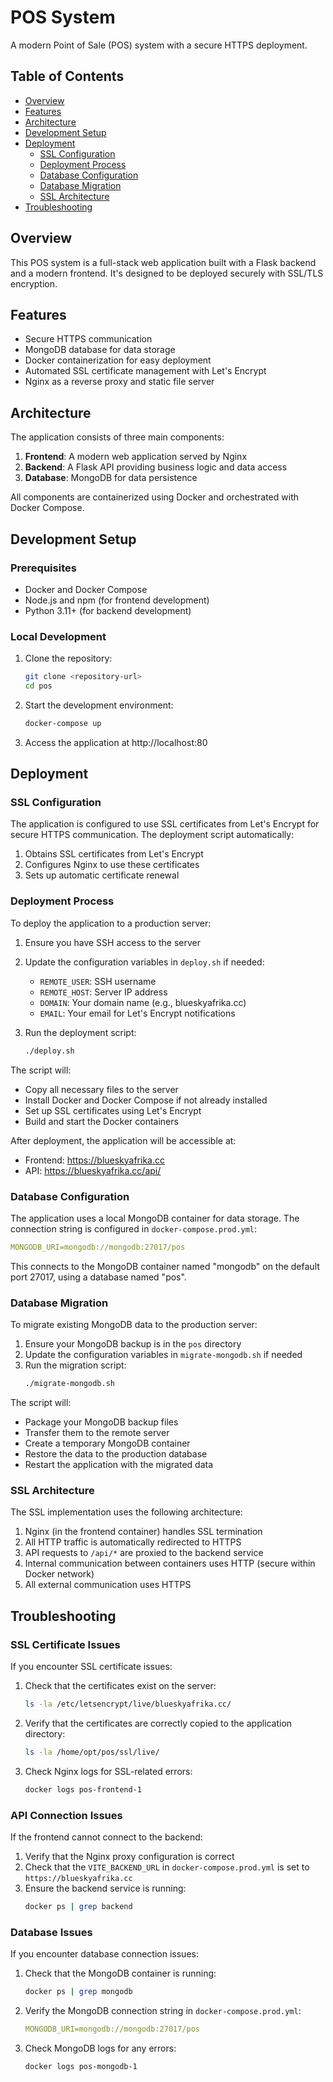 # POS System

A modern Point of Sale (POS) system with a secure HTTPS deployment.

## Table of Contents

- [Overview](#overview)
- [Features](#features)
- [Architecture](#architecture)
- [Development Setup](#development-setup)
- [Deployment](#deployment)
  - [SSL Configuration](#ssl-configuration)
  - [Deployment Process](#deployment-process)
  - [Database Configuration](#database-configuration)
  - [Database Migration](#database-migration)
  - [SSL Architecture](#ssl-architecture)
- [Troubleshooting](#troubleshooting)

## Overview

This POS system is a full-stack web application built with a Flask backend and a modern frontend. It's designed to be deployed securely with SSL/TLS encryption.

## Features

- Secure HTTPS communication
- MongoDB database for data storage
- Docker containerization for easy deployment
- Automated SSL certificate management with Let's Encrypt
- Nginx as a reverse proxy and static file server

## Architecture

The application consists of three main components:

1. **Frontend**: A modern web application served by Nginx
2. **Backend**: A Flask API providing business logic and data access
3. **Database**: MongoDB for data persistence

All components are containerized using Docker and orchestrated with Docker Compose.

## Development Setup

### Prerequisites

- Docker and Docker Compose
- Node.js and npm (for frontend development)
- Python 3.11+ (for backend development)

### Local Development

1. Clone the repository:
   ```bash
   git clone <repository-url>
   cd pos
   ```

2. Start the development environment:
   ```bash
   docker-compose up
   ```

3. Access the application at http://localhost:80

## Deployment

### SSL Configuration

The application is configured to use SSL certificates from Let's Encrypt for secure HTTPS communication. The deployment script automatically:

1. Obtains SSL certificates from Let's Encrypt
2. Configures Nginx to use these certificates
3. Sets up automatic certificate renewal

### Deployment Process

To deploy the application to a production server:

1. Ensure you have SSH access to the server
2. Update the configuration variables in `deploy.sh` if needed:
   - `REMOTE_USER`: SSH username
   - `REMOTE_HOST`: Server IP address
   - `DOMAIN`: Your domain name (e.g., blueskyafrika.cc)
   - `EMAIL`: Your email for Let's Encrypt notifications

3. Run the deployment script:
   ```bash
   ./deploy.sh
   ```

The script will:
- Copy all necessary files to the server
- Install Docker and Docker Compose if not already installed
- Set up SSL certificates using Let's Encrypt
- Build and start the Docker containers

After deployment, the application will be accessible at:
- Frontend: https://blueskyafrika.cc
- API: https://blueskyafrika.cc/api/

### Database Configuration

The application uses a local MongoDB container for data storage. The connection string is configured in `docker-compose.prod.yml`:

```yaml
MONGODB_URI=mongodb://mongodb:27017/pos
```

This connects to the MongoDB container named "mongodb" on the default port 27017, using a database named "pos".

### Database Migration

To migrate existing MongoDB data to the production server:

1. Ensure your MongoDB backup is in the `pos` directory
2. Update the configuration variables in `migrate-mongodb.sh` if needed
3. Run the migration script:
   ```bash
   ./migrate-mongodb.sh
   ```

The script will:
- Package your MongoDB backup files
- Transfer them to the remote server
- Create a temporary MongoDB container
- Restore the data to the production database
- Restart the application with the migrated data

### SSL Architecture

The SSL implementation uses the following architecture:

1. Nginx (in the frontend container) handles SSL termination
2. All HTTP traffic is automatically redirected to HTTPS
3. API requests to `/api/*` are proxied to the backend service
4. Internal communication between containers uses HTTP (secure within Docker network)
5. All external communication uses HTTPS

## Troubleshooting

### SSL Certificate Issues

If you encounter SSL certificate issues:

1. Check that the certificates exist on the server:
   ```bash
   ls -la /etc/letsencrypt/live/blueskyafrika.cc/
   ```

2. Verify that the certificates are correctly copied to the application directory:
   ```bash
   ls -la /home/opt/pos/ssl/live/
   ```

3. Check Nginx logs for SSL-related errors:
   ```bash
   docker logs pos-frontend-1
   ```

### API Connection Issues

If the frontend cannot connect to the backend:

1. Verify that the Nginx proxy configuration is correct
2. Check that the `VITE_BACKEND_URL` in `docker-compose.prod.yml` is set to `https://blueskyafrika.cc`
3. Ensure the backend service is running:
   ```bash
   docker ps | grep backend
   ```

### Database Issues

If you encounter database connection issues:

1. Check that the MongoDB container is running:
   ```bash
   docker ps | grep mongodb
   ```

2. Verify the MongoDB connection string in `docker-compose.prod.yml`:
   ```yaml
   MONGODB_URI=mongodb://mongodb:27017/pos
   ```

3. Check MongoDB logs for any errors:
   ```bash
   docker logs pos-mongodb-1
   ``` 